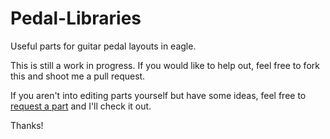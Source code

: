 # Pedal-Libraries
Useful parts for guitar pedal layouts in eagle.

This is still a work in progress. If you would like to help out, feel free to fork this and shoot me a pull request.

If you aren't into editing parts yourself but have some ideas, feel free to [request a part](https://github.com/kgullion/Pedal-Libraries/issues/new) and I'll check it out.

Thanks!
